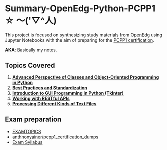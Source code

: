 # Summary-OpenEdg-Python-PCPP1 ☆ ～('▽^人)

This project is focused on synthesizing study materials from [OpenEdg](https://edube.org/) using Jupyter Notebooks with the aim of preparing for the [PCPP1 certification](https://pythoninstitute.org/pcpp1).

__AKA__: Basically my notes.

## Topics Covered

1. [**Advanced Perspective of Classes and Object-Oriented Programming in Python**](./1.Advanced-OOP/README.md)
2. [**Best Practices and Standardization**](./2.Best-Practices/README.md)
3. [**Introduction to GUI Programming in Python (TkInter)**](./3.GUI-Programming/README.md)
4. [**Working with RESTful APIs**](./4.RESTful-APIs/README.md)
5. [**Processing Different Kinds of Text Files**](./5.File-Processing/README.md)

## Exam preparation

- [EXAMTOPICS](https://www.examtopics.com/exams/python-institute/pcpp-32-101)
- [anthhonyainer/pcpp1_certification_dumps](https://github.com/anthonywainer/pcpp1_certification_dumps/tree/main/dumps)
- [Exam Syllabus](https://pythoninstitute.org/assets/628def5091da2303121759.pdf)
